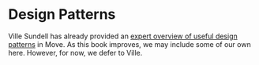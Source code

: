 # Design Patterns

Ville Sundell has already provided an [expert overview of useful design patterns](https://www.move-patterns.com/capability.html) in Move. As this book improves, we may include some of our own here. However, for now, we defer to Ville.